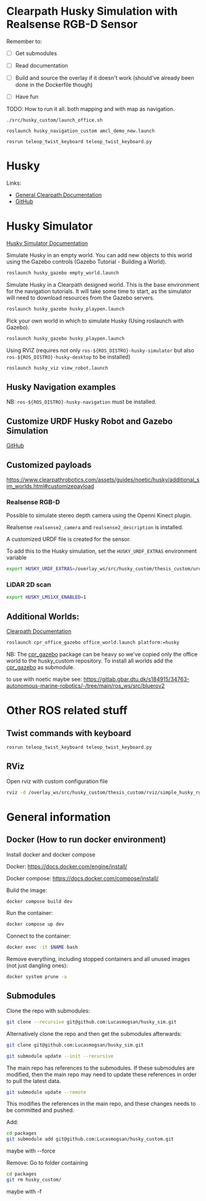# Clearpath Husky Simulation with Realsense RGB-D Sensor

Remember to:
- [ ] Get submodules
- [ ] Read documentation
- [ ] Build and source the overlay if it doesn't work (should've already been done in the Dockerfile though)
- [ ] Have fun



TODO: How to run it all. both mapping and with map as navigation.



`./src/husky_custom/launch_office.sh`

`roslaunch husky_navigation_custom amcl_demo_new.launch`

`rosrun teleop_twist_keyboard teleop_twist_keyboard.py`






# Husky
Links:
- [General Clearpath Documentation](https://www.clearpathrobotics.com/assets/guides/noetic/husky/index.html)
- [GitHub](https://github.com/husky/husky?tab=readme-ov-file)

# Husky Simulator
[Husky Simulator Documentation](https://www.clearpathrobotics.com/assets/guides/noetic/husky/SimulatingHusky.html)

Simulate Husky in an empty world. You can add new objects to this world using the Gazebo controls (Gazebo Tutorial - Building a World).
```bash
roslaunch husky_gazebo empty_world.launch
```

Simulate Husky in a Clearpath designed world. This is the base environment for the navigation tutorials. It will take some time to start, as the simulator will need to download resources from the Gazebo servers.
```bash
roslaunch husky_gazebo husky_playpen.launch
```


Pick your own world in which to simulate Husky (Using roslaunch with Gazebo).
```bash
roslaunch husky_gazebo husky_playpen.launch
```

Using RVIZ (requires not only `ros-${ROS_DISTRO}-husky-simulator` but also `ros-${ROS_DISTRO}-husky-desktop` to be installed)
```bash
roslaunch husky_viz view_robot.launch
```

## Husky Navigation examples
NB: `ros-${ROS_DISTRO}-husky-navigation` must be installed.


## Customize URDF Husky Robot and Gazebo Simulation

[GitHub](https://github.com/husky/husky_customization)

## Customized payloads

https://www.clearpathrobotics.com/assets/guides/noetic/husky/additional_sim_worlds.html#customizepayload


### Realsense RGB-D
Possible to simulate stereo depth camera using the Openni Kinect plugin.

Realsense `realsense2_camera` and `realsense2_description` is installed.

A customized URDF file is created for the sensor.

To add this to the Husky simulation, set the `HUSKY_URDF_EXTRAS` environment variable
```bash
export HUSKY_URDF_EXTRAS=/overlay_ws/src/husky_custom/thesis_custom/urdf/realsense.urdf.xacro
```

### LiDAR 2D scan

```bash
export HUSKY_LMS1XX_ENABLED=1
```



## Additional Worlds:
[Clearpath Documentation](https://www.clearpathrobotics.com/assets/guides/noetic/husky/additional_sim_worlds.html)


```bash
roslaunch cpr_office_gazebo office_world.launch platform:=husky
```

NB: The [cpr_gazebo](https://github.com/clearpathrobotics/cpr_gazebo) package can be heavy so we've copied only the office world to the husky_custom repository.
To install all worlds add the [cpr_gazebo](https://github.com/clearpathrobotics/cpr_gazebo) as submodule.





to use with noetic maybe see: https://gitlab.gbar.dtu.dk/s184915/34763-autonomous-marine-robotics/-/tree/main/ros_ws/src/bluerov2








# Other ROS related stuff

## Twist commands with keyboard

```bash
rosrun teleop_twist_keyboard teleop_twist_keyboard.py
```

## RViz
Open rviz with custom configuration file
```bash
rviz -d /overlay_ws/src/husky_custom/thesis_custom/rviz/simple_husky_rgbd.rviz
```



# General information

## Docker (How to run docker environment)

Install docker and docker compose

Docker:
https://docs.docker.com/engine/install/

Docker compose:
https://docs.docker.com/compose/install/

Build the image:
```bash
docker compose build dev
```

Run the container:
```bash
docker compose up dev
```

Connect to the container:
```bash
docker exec -it $NAME bash
```

Remove everything, including stopped containers and all unused images (not just dangling ones):
```bash
docker system prune -a
```

## Submodules
Clone the repo with submodules:
```bash
git clone --recursive git@github.com:Lucasmogsan/husky_sim.git
```

Alternatively clone the repo and then get the submodules afterwards:

```bash
git clone git@github.com:Lucasmogsan/husky_sim.git
```

```bash
git submodule update --init --recursive
```


The main repo has references to the submodules. If these submodules are modified, then the main repo may need to update these references in order to pull the latest data.
```bash
git submodule update --remote
```

This modifies the references in the main repo, and these changes needs to be committed and pushed.


Add:
```bash
cd packages
git submodule add git@github.com:Lucasmogsan/husky_custom.git
```
maybe with --force

Remove: Go to folder containing 
```bash
cd packages
git rm husky_custom/
```
maybe with -f